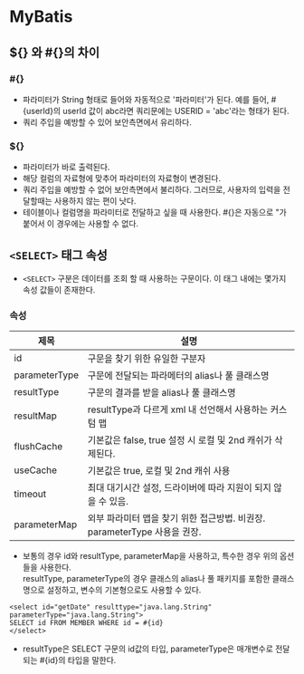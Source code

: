 # MyBatis

## ${} 와 #{}의 차이
### #{}
* 파라미터가 String 형태로 들어와 자동적으로 '파라미터'가 된다. 예를 들어, #{userId}의 userId 값이 abc라면 쿼리문에는 USERID = 'abc'라는 형태가 된다.
* 쿼리 주입을 예방할 수 있어 보안측면에서 유리하다.

### ${}
* 파라미터가 바로 출력된다.
* 해당 컬럼의 자료형에 맞추어 파라미터의 자료형이 변경된다.
* 쿼리 주입을 예방할 수 없어 보안측면에서 불리하다. 그러므로, 사용자의 입력을 전달할때는 사용하지 않는 편이 낫다.
* 테이블이나 컬럼명을 파라미터로 전달하고 싶을 때 사용한다. #{}은 자동으로 "가 붙어서 이 경우에는 사용할 수 없다.

## ```<SELECT>``` 태그 속성
* ```<SELECT>``` 구분은 데이터를 조회 할 때 사용하는 구문이다. 이 태그 내에는 몇가지 속성 값들이 존재한다.

### 속성

|제목|설명|
|---|------|
|id|구문을 찾기 위한 유일한 구분자|
|parameterType|구문에 전달되는 파라메터의 alias나 풀 클래스명|
|resultType|구문의 결과를 받을 alias나 풀 클래스명|
|resultMap|resultType과 다르게 xml 내 선언해서 사용하는 커스텀 맵|
|flushCache|기본값은 false, true 설정 시 로컬 및 2nd 캐쉬가 삭제된다.|
|useCache|기본값은 true, 로컬 및 2nd 캐쉬 사용|
|timeout|최대 대기시간 설정, 드라이버에 따라 지원이 되지 않을 수 있음.|
|parameterMap|외부 파라미터 맵을 찾기 위한 접근방법. 비권장. parameterType 사용을 권장.|
* 보통의 경우 id와 resultType, parameterMap을 사용하고, 특수한 경우 위의 옵션들을 사용한다. <br>
  resultType, parameterType의 경우 클래스의 alias나 풀 패키지를 포함한 클래스명으로 설정하고, 변수의 기본형으로도 사용할 수 있다.
  
```<select id="getDate" resulttype="java.lang.String" parameterType="java.lang.String">```<br>
```SELECT id FROM MEMBER WHERE id = #{id}```<br> ```</select>```
* resultType은 SELECT 구문의 id값의 타입, parameterType은 매개변수로 전달되는 #{id}의 타입을 말한다.
